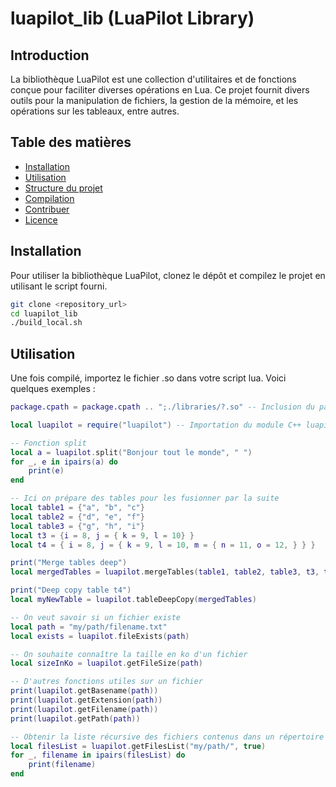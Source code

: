 # luapilot_lib (LuaPilot Library)

## Introduction

La bibliothèque LuaPilot est une collection d'utilitaires et de fonctions conçue pour faciliter diverses opérations en Lua. Ce projet fournit divers outils pour la manipulation de fichiers, la gestion de la mémoire, et les opérations sur les tableaux, entre autres.

## Table des matières

- [Installation](#installation)
- [Utilisation](#utilisation)
- [Structure du projet](#structure-du-projet)
- [Compilation](#compilation)
- [Contribuer](#contribuer)
- [Licence](#licence)

## Installation

Pour utiliser la bibliothèque LuaPilot, clonez le dépôt et compilez le projet en utilisant le script fourni.

```sh
git clone <repository_url>
cd luapilot_lib
./build_local.sh
```

## Utilisation

Une fois compilé, importez le fichier .so dans votre script lua. Voici quelques exemples :

```lua
package.cpath = package.cpath .. ";./libraries/?.so" -- Inclusion du path où se trouve notre .so, ici dans le répertoire libraries

local luapilot = require("luapilot") -- Importation du module C++ luapilot

-- Fonction split
local a = luapilot.split("Bonjour tout le monde", " ")
for _, e in ipairs(a) do
    print(e)
end

-- Ici on prépare des tables pour les fusionner par la suite
local table1 = {"a", "b", "c"}
local table2 = {"d", "e", "f"}
local table3 = {"g", "h", "i"}
local t3 = {i = 8, j = { k = 9, l = 10} }
local t4 = { i = 8, j = { k = 9, l = 10, m = { n = 11, o = 12, } } }

print("Merge tables deep")
local mergedTables = luapilot.mergeTables(table1, table2, table3, t3, t4)

print("Deep copy table t4")
local myNewTable = luapilot.tableDeepCopy(mergedTables)

-- On veut savoir si un fichier existe
local path = "my/path/filename.txt"
local exists = luapilot.fileExists(path)

-- On souhaite connaître la taille en ko d'un fichier
local sizeInKo = luapilot.getFileSize(path)

-- D'autres fonctions utiles sur un fichier
print(luapilot.getBasename(path))
print(luapilot.getExtension(path))
print(luapilot.getFilename(path))
print(luapilot.getPath(path))

-- Obtenir la liste récursive des fichiers contenus dans un répertoire
local filesList = luapilot.getFilesList("my/path/", true)
for _, filename in ipairs(filesList) do
    print(filename)
end
```
